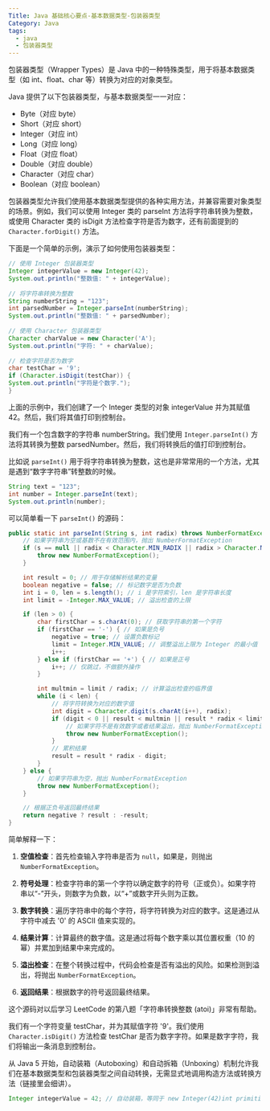 ```yaml
---
Title: Java 基础核心要点-基本数据类型-包装器类型
Category: Java
tags:
  - java
  - 包装器类型
---
```

包装器类型（Wrapper Types）是 Java 中的一种特殊类型，用于将基本数据类型（如 int、float、char 等）转换为对应的对象类型。  
  
Java 提供了以下包装器类型，与基本数据类型一一对应：  
  
- Byte（对应 byte）  
- Short（对应 short）  
- Integer（对应 int）  
- Long（对应 long）  
- Float（对应 float）  
- Double（对应 double）  
- Character（对应 char）  
- Boolean（对应 boolean）  
  
包装器类型允许我们使用基本数据类型提供的各种实用方法，并兼容需要对象类型的场景。例如，我们可以使用 Integer 类的 parseInt 方法将字符串转换为整数，或使用 Character 类的 isDigit 方法检查字符是否为数字，还有前面提到的 `Character.forDigit()` 方法。  
  
下面是一个简单的示例，演示了如何使用包装器类型：  
  
```java  
// 使用 Integer 包装器类型  
Integer integerValue = new Integer(42);  
System.out.println("整数值: " + integerValue);  
  
// 将字符串转换为整数  
String numberString = "123";  
int parsedNumber = Integer.parseInt(numberString);  
System.out.println("整数值: " + parsedNumber);  
  
// 使用 Character 包装器类型  
Character charValue = new Character('A');  
System.out.println("字符: " + charValue);  
  
// 检查字符是否为数字  
char testChar = '9';  
if (Character.isDigit(testChar)) {  
System.out.println("字符是个数字.");  
}  
```  
  
上面的示例中，我们创建了一个 Integer 类型的对象 integerValue 并为其赋值 42。然后，我们将其值打印到控制台。  
  
我们有一个包含数字的字符串 numberString。我们使用 `Integer.parseInt()` 方法将其转换为整数 parsedNumber。然后，我们将转换后的值打印到控制台。  
  
比如说 `parseInt()` 用于将字符串转换为整数，这也是非常常用的一个方法，尤其是遇到“数字字符串”转整数的时候。  
  
```java  
String text = "123";  
int number = Integer.parseInt(text);  
System.out.println(number);  
```  
  
可以简单看一下 `parseInt()` 的源码：  
  
```java  
public static int parseInt(String s, int radix) throws NumberFormatException {
    // 如果字符串为空或基数不在有效范围内，抛出 NumberFormatException
    if (s == null || radix < Character.MIN_RADIX || radix > Character.MAX_RADIX) {
        throw new NumberFormatException();
    }

    int result = 0; // 用于存储解析结果的变量
    boolean negative = false; // 标记数字是否为负数
    int i = 0, len = s.length(); // i 是字符索引，len 是字符串长度
    int limit = -Integer.MAX_VALUE; // 溢出检查的上限

    if (len > 0) {
        char firstChar = s.charAt(0); // 获取字符串的第一个字符
        if (firstChar == '-') { // 如果是负号
            negative = true; // 设置负数标记
            limit = Integer.MIN_VALUE; // 调整溢出上限为 Integer 的最小值
            i++;
        } else if (firstChar == '+') { // 如果是正号
            i++; // 仅跳过，不做额外操作
        }

        int multmin = limit / radix; // 计算溢出检查的临界值
        while (i < len) {
            // 将字符转换为对应的数字值
            int digit = Character.digit(s.charAt(i++), radix);
            if (digit < 0 || result < multmin || result * radix < limit + digit) {
                // 如果字符不是有效数字或者结果溢出，抛出 NumberFormatException
                throw new NumberFormatException();
            }
            // 累积结果
            result = result * radix - digit;
        }
    } else {
        // 如果字符串为空，抛出 NumberFormatException
        throw new NumberFormatException();
    }

    // 根据正负号返回最终结果
    return negative ? result : -result;
}
```  
  
简单解释一下：  
  
1. **空值检查**：首先检查输入字符串是否为 `null`，如果是，则抛出 `NumberFormatException`。  
  
2. **符号处理**：检查字符串的第一个字符以确定数字的符号（正或负）。如果字符串以“-”开头，则数字为负数，以“+”或数字开头则为正数。  
  
3. **数字转换**：遍历字符串中的每个字符，将字符转换为对应的数字。这是通过从字符中减去 '0' 的 ASCII 值来实现的。  
  
4. **结果计算**：计算最终的数字值。这是通过将每个数字乘以其位置权重（10 的幂）并累加到结果中来完成的。  
  
5. **溢出检查**：在整个转换过程中，代码会检查是否有溢出的风险。如果检测到溢出，将抛出 `NumberFormatException`。  
  
6. **返回结果**：根据数字的符号返回最终结果。  
  
这个源码对以后学习 LeetCode 的第八题「字符串转换整数 (atoi)」非常有帮助。  
  
我们有一个字符变量 testChar，并为其赋值字符 '9'。我们使用 `Character.isDigit()` 方法检查 testChar 是否为数字字符。如果是数字字符，我们将输出一条消息到控制台。  
  
从 Java 5 开始，自动装箱（Autoboxing）和自动拆箱（Unboxing）机制允许我们在基本数据类型和包装器类型之间自动转换，无需显式地调用构造方法或转换方法（链接里会细讲）。  
  
```java  
Integer integerValue = 42; // 自动装箱，等同于 new Integer(42)int primitiveValue = integerValue; // 自动拆箱，等同于 integerValue.intValue()  
```